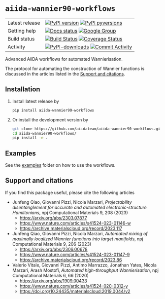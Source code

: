 # `aiida-wannier90-workflows`

|     | |
|-----|----------------------------------------------------------------------------|
|Latest release| [![PyPI version](https://badge.fury.io/py/aiida-wannier90-workflows.svg)](https://badge.fury.io/py/aiida-wannier90-workflows) [![PyPI pyversions](https://img.shields.io/pypi/pyversions/aiida-wannier90-workflows.svg)](https://pypi.python.org/pypi/aiida-wannier90-workflows/) |
|Getting help| [![Docs status](https://readthedocs.org/projects/aiida-wannier90-workflows/badge)](http://aiida-wannier90-workflows.readthedocs.io/) [![Google Group](https://img.shields.io/badge/-Google%20Group-lightgrey.svg)](https://groups.google.com/forum/#!forum/aiidausers)
|Build status| [![Build Status](https://github.com/aiidateam/aiida-wannier90-workflows/actions/workflows/ci.yml/badge.svg)](https://github.com/aiidateam/aiida-wannier90-workflows/actions) [![Coverage Status](https://codecov.io/gh/aiidateam/aiida-wannier90-workflows/branch/main/graph/badge.svg)](https://codecov.io/gh/aiidateam/aiida-wannier90-workflows/tree/main) |
|Activity| [![PyPI-downloads](https://img.shields.io/pypi/dm/aiida-wannier90-workflows.svg?style=flat)](https://pypistats.org/packages/aiida-wannier90-workflows) [![Commit Activity](https://img.shields.io/github/commit-activity/m/aiidateam/aiida-wannier90-workflows.svg)](https://github.com/aiidateam/aiida-wannier90-workflows/pulse)

Advanced AiiDA workflows for automated Wannierisation.

The protocol for automating the construction of Wannier functions is discussed
in the articles listed in the [Support and citations](#support-and-citations).

## Installation

1. Install latest release by

   ```bash
   pip install aiida-wannier90-workflows
   ```

2. Or install the development version by

   ```bash
   git clone https://github.com/aiidateam/aiida-wannier90-workflows.git
   cd aiida-wannier90-workflows/
   pip install -e .
   ```

## Examples

See the [examples](examples/) folder on how to use the workflows.

## Support and citations

If you find this package useful, please cite the following articles

* Junfeng Qiao, Giovanni Pizzi, Nicola Marzari,
  *Projectability disentanglement for accurate and automated electronic-structure Hamiltonians*, npj Computational Materials 9, 208 (2023)
  * <https://arxiv.org/abs/2303.07877>
  * <https://www.nature.com/articles/s41524-023-01146-w>
  * <https://archive.materialscloud.org/record/2023.117>
* Junfeng Qiao, Giovanni Pizzi, Nicola Marzari,
  *Automated mixing of maximally localized Wannier functions into target manifolds*, npj Computational Materials 9, 206 (2023)
  * <https://arxiv.org/abs/2306.00678>
  * <https://www.nature.com/articles/s41524-023-01147-9>
  * <https://archive.materialscloud.org/record/2023.86>
* Valerio Vitale, Giovanni Pizzi, Antimo Marrazzo, Jonathan Yates, Nicola Marzari, Arash Mostofi,
  *Automated high-throughput Wannierisation*, npj Computational Materials 6, 66 (2020)
  * <https://arxiv.org/abs/1909.00433>
  * <https://www.nature.com/articles/s41524-020-0312-y>
  * <https://doi.org/10.24435/materialscloud:2019.0044/v2>
